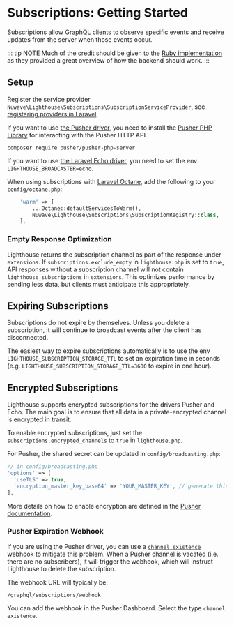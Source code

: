 # Subscriptions: Getting Started

Subscriptions allow GraphQL clients to observe specific events
and receive updates from the server when those events occur.

::: tip NOTE
Much of the credit should be given to the [Ruby implementation](https://github.com/rmosolgo/graphql-ruby/blob/master/guides/subscriptions/overview.md) as they provided a great overview of how the backend should work.
:::

## Setup

Register the service provider `Nuwave\Lighthouse\Subscriptions\SubscriptionServiceProvider`,
see [registering providers in Laravel](https://laravel.com/docs/providers#registering-providers).

If you want to use [the Pusher driver](https://laravel.com/docs/11.x/broadcasting#pusher-channels), you need to install the [Pusher PHP Library](https://github.com/pusher/pusher-http-php)
for interacting with the Pusher HTTP API.

    composer require pusher/pusher-php-server

If you want to use [the Laravel Echo driver](https://laravel.com/docs/broadcasting#client-side-installation),
you need to set the env `LIGHTHOUSE_BROADCASTER=echo`.

When using subscriptions with [Laravel Octane](https://laravel.com/docs/octane),
add the following to your `config/octane.php`:

```php
    'warm' => [
        ...Octane::defaultServicesToWarm(),
        Nuwave\Lighthouse\Subscriptions\SubscriptionRegistry::class,
    ],
```

### Empty Response Optimization

Lighthouse returns the subscription channel as part of the response under `extensions`.
If `subscriptions.exclude_empty` in `lighthouse.php` is set to `true`,
API responses without a subscription channel will not contain `lighthouse_subscriptions` in `extensions`.
This optimizes performance by sending less data, but clients must anticipate this appropriately.

## Expiring Subscriptions

Subscriptions do not expire by themselves.
Unless you delete a subscription, it will continue to broadcast events after the client has disconnected.

The easiest way to expire subscriptions automatically is to use the env `LIGHTHOUSE_SUBSCRIPTION_STORAGE_TTL`
to set an expiration time in seconds (e.g. `LIGHTHOUSE_SUBSCRIPTION_STORAGE_TTL=3600` to expire in one hour).

## Encrypted Subscriptions

Lighthouse supports encrypted subscriptions for the drivers Pusher and Echo.
The main goal is to ensure that all data in a private-encrypted channel is encrypted in transit. 

To enable encrypted subscriptions, just set the `subscriptions.encrypted_channels` to `true` in `lighthouse.php`.

For Pusher, the shared secret can be updated in `config/broadcasting.php`:

```php
// in config/broadcasting.php
'options' => [
  'useTLS' => true,
  'encryption_master_key_base64' => 'YOUR_MASTER_KEY', // generate this with, e.g. 'openssl rand -base64 32'
],
```

More details on how to enable encryption are defined in the [Pusher documentation](https://pusher.com/docs/channels/using_channels/encrypted-channels).

### Pusher Expiration Webhook

If you are using the Pusher driver, you can use a [`channel existence`](https://pusher.com/docs/channels/server_api/webhooks/#channel-existence-events) webhook to mitigate this problem.
When a Pusher channel is vacated (i.e. there are no subscribers), it will trigger the webhook,
which will instruct Lighthouse to delete the subscription.

The webhook URL will typically be:

```
/graphql/subscriptions/webhook
```

You can add the webhook in the Pusher Dashboard. Select the type `channel existence`.
